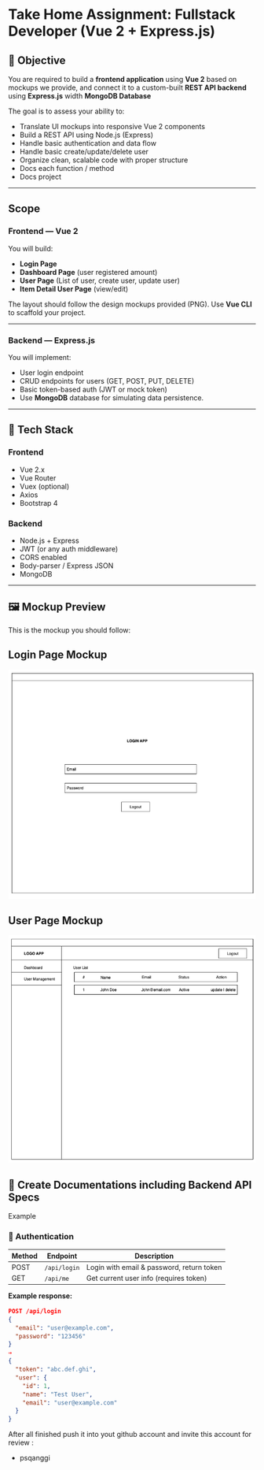 # Take Home Assignment: Fullstack Developer (Vue 2 + Express.js)

## 🎯 Objective

You are required to build a **frontend application** using **Vue 2** based on mockups we provide, and connect it to a custom-built **REST API backend** using **Express.js** width  **MongoDB Database**

The goal is to assess your ability to:
- Translate UI mockups into responsive Vue 2 components
- Build a REST API using Node.js (Express)
- Handle basic authentication and data flow
- Handle basic create/update/delete user 
- Organize clean, scalable code with proper structure
- Docs each function / method
- Docs project

---

## Scope

### Frontend — Vue 2

You will build:
- **Login Page**
- **Dashboard Page** (user registered amount)
- **User Page** (List of user, create user, update user)
- **Item Detail User Page** (view/edit)

The layout should follow the design mockups provided (PNG). Use **Vue CLI** to scaffold your project.

---

### Backend — Express.js

You will implement:
- User login endpoint
- CRUD endpoints for users (GET, POST, PUT, DELETE)
- Basic token-based auth (JWT or mock token)
- Use **MongoDB** database for simulating data persistence.

---

## 🧰 Tech Stack

### Frontend
- Vue 2.x
- Vue Router
- Vuex (optional)
- Axios
- Bootstrap 4

### Backend
- Node.js + Express
- JWT (or any auth middleware)
- CORS enabled
- Body-parser / Express JSON
- MongoDB

---
## 🖼️ Mockup Preview

This is the mockup you should follow:


## Login Page Mockup
![Login Page Mockup](./Login-mockup.png)
## User Page Mockup
![User Page Mockup](./User-mockup.png)

## 📄 Create Documentations including Backend API Specs

Example
### 🔐 Authentication

| Method | Endpoint      | Description       |
|--------|---------------|-------------------|
| POST   | `/api/login`  | Login with email & password, return token |
| GET    | `/api/me`     | Get current user info (requires token)    |

**Example response:**
```json
POST /api/login
{
  "email": "user@example.com",
  "password": "123456"
}
⇒
{
  "token": "abc.def.ghi",
  "user": {
    "id": 1,
    "name": "Test User",
    "email": "user@example.com"
  }
}
```


After all finished push it into yout github account and invite this account for review :
- psqanggi